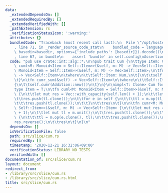 ```yaml
---
data:
  _extendedDependsOn: []
  _extendedRequiredBy: []
  _extendedVerifiedWith: []
  _pathExtension: rs
  _verificationStatusIcon: ':warning:'
  attributes: {}
  bundledCode: "Traceback (most recent call last):\n  File \"/opt/hostedtoolcache/Python/3.9.1/x64/lib/python3.9/site-packages/onlinejudge_verify/documentation/build.py\"\
    , line 71, in _render_source_code_stat\n    bundled_code = language.bundle(stat.path,\
    \ basedir=basedir, options={'include_paths': [basedir]}).decode()\n  File \"/opt/hostedtoolcache/Python/3.9.1/x64/lib/python3.9/site-packages/onlinejudge_verify/languages/user_defined.py\"\
    , line 67, in bundle\n    assert 'bundle' in self.config\nAssertionError\n"
  code: "pub use crate::int::alg::*;\n\npub trait Cum {\n\ttype Item: Clone;\n\tfn\
    \ cuml<M: Monoid<Item = Self::Item>>(&self, m: M) -> Vec<Self::Item>;\n\tfn cumr<M:\
    \ Monoid<Item = Self::Item>>(&self, m: M) -> Vec<Self::Item>;\n\tfn cuml_sum(&self)\
    \ -> Vec<Self::Item>\n\twhere\n\t\tSelf::Item: Num,\n\t{\n\t\tself.cuml(Addition::new())\n\
    \t}\n\tfn cumr_sum(&self) -> Vec<Self::Item>\n\twhere\n\t\tSelf::Item: Num,\n\t\
    {\n\t\tself.cumr(Addition::new())\n\t}\n}\n\nimpl<T: Clone> Cum for [T] {\n\t\
    type Item = T;\n\tfn cuml<M: Monoid<Item = Self::Item>>(&self, m: M) -> Vec<Self::Item>\
    \ {\n\t\tlet mut res = Vec::with_capacity(self.len() + 1);\n\t\tlet mut tl = m.unit();\n\
    \t\tres.push(tl.clone());\n\t\tfor e in self {\n\t\t\ttl = m.op(tl, e.clone());\n\
    \t\t\tres.push(tl.clone());\n\t\t}\n\t\tres\n\t}\n\n\tfn cumr<M: Monoid<Item =\
    \ Self::Item>>(&self, m: M) -> Vec<Self::Item> {\n\t\tlet mut res = Vec::with_capacity(self.len()\
    \ + 1);\n\t\tlet mut tl = m.unit();\n\t\tres.push(tl.clone());\n\t\tfor e in self.into_iter().rev()\
    \ {\n\t\t\ttl = m.op(e.clone(), tl);\n\t\t\tres.push(tl.clone());\n\t\t}\n\t\t\
    res.reverse();\n\t\tres\n\t}\n}\n"
  dependsOn: []
  isVerificationFile: false
  path: src/slice/cum.rs
  requiredBy: []
  timestamp: '2020-12-21 16:32:06+09:00'
  verificationStatus: LIBRARY_NO_TESTS
  verifiedWith: []
documentation_of: src/slice/cum.rs
layout: document
redirect_from:
- /library/src/slice/cum.rs
- /library/src/slice/cum.rs.html
title: src/slice/cum.rs
---
```

